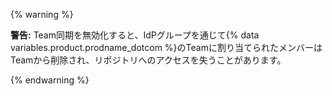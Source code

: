 {% warning %}

**警告:** Team同期を無効化すると、IdPグループを通じて{% data variables.product.prodname_dotcom %}のTeamに割り当てられたメンバーはTeamから削除され、リポジトリへのアクセスを失うことがあります。

{% endwarning %}